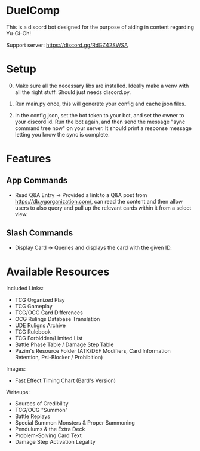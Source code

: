 # DuelComp
This is a discord bot designed for the purpose of aiding in content regarding Yu-Gi-Oh!

Support server: https://discord.gg/RdGZ42SWSA


# Setup

0) Make sure all the necessary libs are installed. Ideally make a venv with all the right stuff. Should just needs discord.py.

1) Run main.py once, this will generate your config and cache json files.

2) In the config.json, set the bot token to your bot, and set the owner to your discord id. Run the bot again, and then send the message "sync command tree now" on your server. It should print a response message letting you know the sync is complete.


# Features
## App Commands
- Read Q&A Entry -> Provided a link to a Q&A post from https://db.ygorganization.com/, can read the content and then allow users to also query and pull up the relevant cards within it from a select view.

## Slash Commands
- Display Card -> Queries and displays the card with the given ID.


# Available Resources

Included Links:
- TCG Organized Play
- TCG Gameplay
- TCG/OCG Card Differences
- OCG Rulings Database Translation
- UDE Ruligns Archive
- TCG Rulebook
- TCG Forbidden/Limited List
- Battle Phase Table / Damage Step Table
- Pazim's Resource Folder (ATK/DEF Modifiers, Card Information Retention, Psi-Blocker / Prohibition)

Images:
- Fast Effect Timing Chart (Bard's Version)

Writeups:
- Sources of Credibility
- TCG/OCG "Summon"
- Battle Replays
- Special Summon Monsters & Proper Summoning
- Pendulums & the Extra Deck
- Problem-Solving Card Text
- Damage Step Activation Legality
